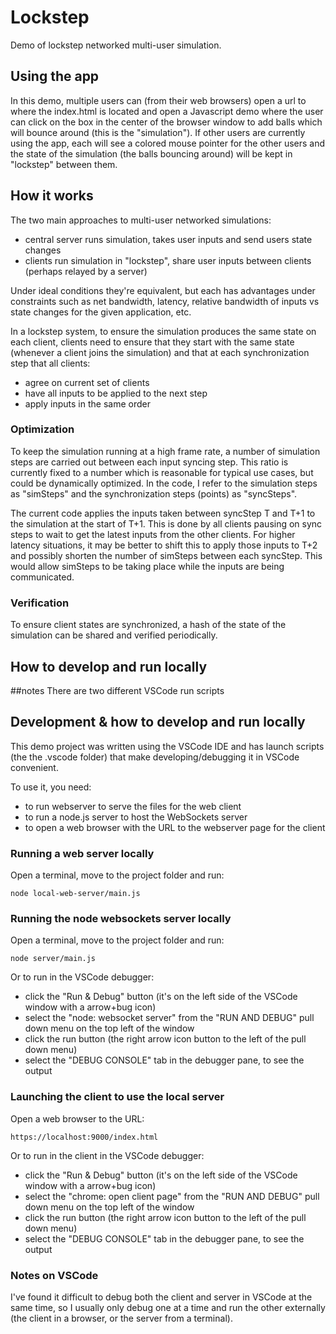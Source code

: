 # Lockstep
Demo of lockstep networked multi-user simulation.

## Using the app
In this demo, multiple users can (from their web browsers) open a url to where the index.html is located and open a Javascript demo where the user can click on the box in the center of the browser window to add balls which will bounce around (this is the "simulation"). If other users are currently using the app, each will see a colored mouse pointer for the other users and the state of the simulation (the balls bouncing around) will be kept in "lockstep" between them.

## How it works
The two main approaches to multi-user networked simulations:
- central server runs simulation, takes user inputs and send users state changes 
- clients run simulation in "lockstep", share user inputs between clients (perhaps relayed by a server)

Under ideal conditions they're equivalent, but each has advantages under constraints such as net bandwidth, latency, relative bandwidth of inputs vs state changes for the given application, etc.

In a lockstep system, to ensure the simulation produces the same state on each client, clients need to ensure that they start with the same state (whenever a client joins the simulation) and that at each synchronization step that all clients:
- agree on current set of clients
- have all inputs to be applied to the next step
- apply inputs in the same order

### Optimization
To keep the simulation running at a high frame rate, a number of simulation steps are carried out between each input syncing step. This ratio is currently fixed to a number which is reasonable for typical use cases, but could be dynamically optimized. In the code, I refer to the simulation steps as "simSteps" and the synchronization steps (points) as "syncSteps".

The current code applies the inputs taken between syncStep T and T+1 to the simulation at the start of T+1. This is done by all clients pausing on sync steps to wait to get the latest inputs from the other clients. For higher latency situations, it may be better to shift this to apply those inputs to T+2 and possibly shorten the number of simSteps between each syncStep. This would allow simSteps to be taking place while the inputs are being communicated.

### Verification
To ensure client states are synchronized, a hash of the state of the simulation can be shared and verified periodically.

## How to develop and run locally

##notes
There are two different VSCode run scripts

## Development & how to develop and run locally
This demo project was written using the VSCode IDE and has launch scripts (the the .vscode folder)
that make developing/debugging it in VSCode convenient. 

To use it, you need:
- to run webserver to serve the files for the web client
- to run a node.js server to host the WebSockets server
- to open a web browser with the URL to the webserver page for the client

### Running a web server locally
Open a terminal, move to the project folder and run:

    node local-web-server/main.js

### Running the node websockets server locally
Open a terminal, move to the project folder and run:

    node server/main.js

Or to run in the VSCode debugger:

-  click the "Run & Debug" button 
    (it's on the left side of the VSCode window with a arrow+bug icon)
- select the "node: websocket server" from the "RUN AND DEBUG" pull down menu on the top
    left of the window
- click the run button (the right arrow icon button to the left of the pull down menu)
- select the "DEBUG CONSOLE" tab in the debugger pane, to see the output

### Launching the client to use the local server

Open a web browser to the URL:

    https://localhost:9000/index.html

Or to run in the client in the VSCode debugger:

-  click the "Run & Debug" button 
    (it's on the left side of the VSCode window with a arrow+bug icon)
- select the "chrome: open client page" from the "RUN AND DEBUG" pull down menu on the top
    left of the window
- click the run button (the right arrow icon button to the left of the pull down menu)
- select the "DEBUG CONSOLE" tab in the debugger pane, to see the output

### Notes on VSCode
I've found it difficult to debug both the client and server in VSCode at the same time, 
so I usually only debug one at a time and run the other externally 
(the client in a browser, or the server from a terminal). 

